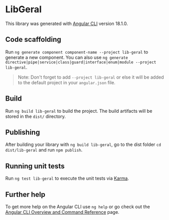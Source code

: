 # LibGeral

This library was generated with [Angular CLI](https://github.com/angular/angular-cli) version 18.1.0.

## Code scaffolding

Run `ng generate component component-name --project lib-geral` to generate a new component. You can also use `ng generate directive|pipe|service|class|guard|interface|enum|module --project lib-geral`.
> Note: Don't forget to add `--project lib-geral` or else it will be added to the default project in your `angular.json` file. 

## Build

Run `ng build lib-geral` to build the project. The build artifacts will be stored in the `dist/` directory.

## Publishing

After building your library with `ng build lib-geral`, go to the dist folder `cd dist/lib-geral` and run `npm publish`.

## Running unit tests

Run `ng test lib-geral` to execute the unit tests via [Karma](https://karma-runner.github.io).

## Further help

To get more help on the Angular CLI use `ng help` or go check out the [Angular CLI Overview and Command Reference](https://angular.dev/tools/cli) page.
